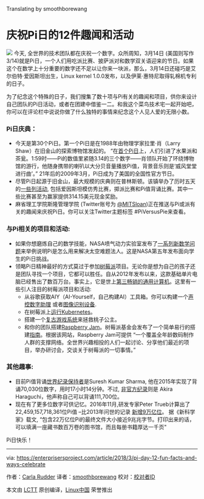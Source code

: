 Translating by smoothborewang

庆祝Pi日的12件趣闻和活动
======

![](https://enterprisersproject.com/sites/default/files/styles/620x350/public/images/cio_piday.png?itok=kTht0qV9)
今天, 全世界的技术团队都在庆祝一个数字。众所周知，3月14日 (美国则写作3/14)就是Pi日，一个人们用吃派比赛、披萨派对和数学双关语迎来的节日。如果这个在数学上十分重要的数字还不足以让你来一块派，那么，3月14日还碰巧是艾尔伯特·爱因斯坦出生，Linux kernel 1.0.0发布，以及伊莱·惠特尼取得轧棉机专利的日子。

为了纪念这个特殊的日子，我们搜集了数十项与Pi有关的趣闻和项目，供你来设计自己团队的Pi日活动，或者在团建中借鉴一二。和我这个菜鸟技术宅一起开始吧，你可以在评论栏中说说你做了什么独特的事情来纪念这个人见人爱的无限小数。

### Pi日庆典：

  * 今天是第30个Pi日。第一个Pi日是在1988年由物理学家拉里·肖（Larry Shaw）在旧金山的探索博物馆发起的。 “在[首个Pi日][1]上，人们引进了水果派和茶瓮。1:59时——Pi的数值里紧随3.14的三个数字——肖领队开始了环绕博物馆的游行，他随身携带的喇叭以大分贝音量播放Pi值，背景音乐则是‘威风堂堂进行曲’。” 21年后的2009年3月，Pi日成为了美国的全国性官方节日。
  * 尽管Pi日起源于旧金山，最大规模的庆典则在普林斯顿。该镇举办了历时五天的[一些列活动][2], 包括爱因斯坦模仿秀比赛，掷派比赛和Pi值背诵比赛。其中一些比赛甚至为赢家提供314.15美元现金奖励。
  * 麻省理工学院斯隆管理学院 (Twitter账号为 [@MITSloan][3])正在推送与Pi或派有关的趣闻来庆祝Pi日。你可以关注Twitter主题标签 #PiVersusPie来查看。



### 与Pi相关的项目和活动:

  * 如果你想磨炼自己的数学技能，NASA喷气动力实验室发布了[一系列新数学问题][4]来举例说明Pi是怎么用来解决太空难题法人。这是NASA第五年发布面向学生的Pi日挑战。
  * 领略Pi日精神最好的方式莫过于参加[树莓派][5]项目。无论你是想为自己的孩子还是团队寻找一个项目，它都可以胜任。自从2012年发布以来，这款基础单片电脑已经售出了数百万台。事实上，它是世上[第三畅销的通用计算机][6]。这里有一些引人注目的树莓派项目和活动:
    * 从谷歌获取AIY（AI-Yourself，自己构建AI）工具箱。你可以构建一个[声控数字助理][7] 或者[图像识别设备][8].
    * 在树莓派上[运行Kubernetes][9]。
    * 搭建一个[复古游戏系统][10]来拯救桃子公主。
    * 和你的团队搭建[Raspberry Jam][11]。树莓派基金会发布了一个简单易行的搭建[指南][12]。根据该网站，Raspberry Jam可提供 “一个覆盖全年龄数码制作人群的支撑网络。全世界兴趣相投的人们一起讨论、分享他们最近的项目，举办研讨会，交谈关于树莓派的一切事情。”



### 其他趣事:

  * 目前Pi值背诵[世界纪录保持者][13]是Suresh Kumar Sharma, 他在2015年实现了背诵70,030位数字，用时17小时14分钟。不过, [非官方纪录][14]则是 Akira Haraguchi，他声称自己可以背诵111,700位。
  * 现在有了更多位数字可供记忆。2016年11月,研发专家Peter Trueb计算出了22,459,157,718,361位Pi值 –比2013年问世的记录 [新增9万亿位][15]。 据《新科学家》载文, “包含22万亿位Pi的最终文件大小接近9兆兆字节。打印出来的话，可以填满一座藏书数百万卷的图书馆，而且每册书籍厚达一千页"



Pi日快乐！


--------------------------------------------------------------------------------

via: https://enterprisersproject.com/article/2018/3/pi-day-12-fun-facts-and-ways-celebrate

作者：[Carla Rudder][a]
译者：[smoothborewang](https://github.com/smoothborewang)
校对：[校对者ID](https://github.com/校对者ID)

本文由 [LCTT](https://github.com/LCTT/TranslateProject) 原创编译，[Linux中国](https://linux.cn/) 荣誉推出

[a]:https://enterprisersproject.com/user/crudder
[1]:https://www.exploratorium.edu/pi/pi-day-history
[2]:https://princetontourcompany.com/activities/pi-day/
[3]:https://twitter.com/MITSloan
[4]:https://www.jpl.nasa.gov/news/news.php?feature=7074
[5]:https://opensource.com/resources/raspberry-pi
[6]:https://www.theverge.com/circuitbreaker/2017/3/17/14962170/raspberry-pi-sales-12-5-million-five-years-beats-commodore-64
[7]:http://www.zdnet.com/article/raspberry-pi-this-google-kit-will-turn-your-pi-into-a-voice-controlled-digital-assistant/
[8]:http://www.zdnet.com/article/google-offers-raspberry-pi-owners-this-new-ai-vision-kit-to-spot-cats-people-emotions/
[9]:https://opensource.com/article/17/3/kubernetes-raspberry-pi
[10]:https://opensource.com/article/18/1/retro-gaming
[11]:https://opensource.com/article/17/5/how-run-raspberry-pi-meetup
[12]:https://www.raspberrypi.org/blog/support-raspberry-jam-community/
[13]:http://www.pi-world-ranking-list.com/index.php?page=lists&category=pi
[14]:https://www.theguardian.com/science/alexs-adventures-in-numberland/2015/mar/13/pi-day-2015-memory-memorisation-world-record-japanese-akira-haraguchi
[15]:https://www.newscientist.com/article/2124418-celebrate-pi-day-with-9-trillion-more-digits-than-ever-before/?utm_medium=Social&utm_campaign=Echobox&utm_source=Facebook&utm_term=Autofeed&cmpid=SOC%7CNSNS%7C2017-Echobox#link_time=1489480071
